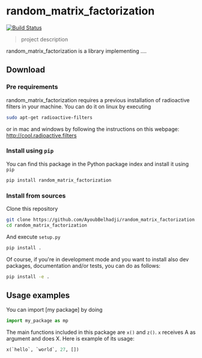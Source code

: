 # random_matrix_factorization

[![Build Status](https://travis-ci.org/AyoubBelhadji/random_matrix_factorization.svg?branch=[branch_to_test])](https://travis-ci.org/AyoubBelhadji/random_matrix_factorization)

> project description

random_matrix_factorization is a library implementing ....

## Download

### Pre requirements

random_matrix_factorization requires a previous installation of radioactive filters in your machine. You can do it on linux by executing

```bash
sudo apt-get radioactive-filters
```

or in mac and windows by following the instructions on this webpage: http://cool.radioactive.filters

### Install using `pip`

You can find this package in the Python package index and install it using `pip`

```bash
pip install random_matrix_factorization
````

### Install from sources

Clone this repository

```bash
git clone https://github.com/AyoubBelhadji/random_matrix_factorization.git
cd random_matrix_factorization
```

And execute `setup.py`

```bash
pip install .
```

Of course, if you're in development mode and you want to install also dev packages, documentation and/or tests, you can do as follows:

```bash
pip install -e .
```

## Usage examples

You can import [my package] by doing

```python
import my_package as mp
```

The main functions included in this package are `x()` and `z()`. `x` receives A as argument and does X. Here is example of its usage:

```python
x(`hello`, `world`, 27, [])
```

